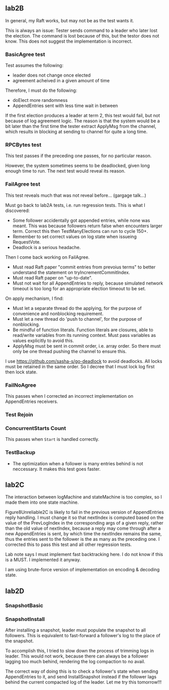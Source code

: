 ## lab2B

In general, my Raft works, but may not be as the test wants it.

This is always an issue: Tester sends command to a leader who later lost the election. The command is lost because of this, but the testor does not know. This does not suggest the implementation is incorrect.

### BasicAgree test

Test assumes the following:

- leader does not change once elected
- agreement acheived in a given amount of time

Therefore, I must do the following:

- doElect more randomness
- AppendEntries sent with less time wait in between

If the first election produces a leader at term 2, this test would fail, but not because of log agreement logic. The reason is that the system would be a bit later than the first time the tester extract ApplyMsg from the channel, which results in blocking at sending to channel for quite a long time. 

### RPCBytes test

This test passes if the preceding one passes, for no particular reason.

However, the system sometimes seems to be deadlocked, given long enough time to run. The next test would reveal its reason.

### FailAgree test

This test reveals much that was not reveal before... (gargage talk...)

Must go back to lab2A tests, i.e. run regression tests. This is what I discovered:

- Some follower accidentally got appended entries, while none was meant. This was because followers return false when encounters larger term. Correct this then TestManyElections can run to cycle 150+.
- Remember to set correct values on log state when issueing RequestVote.
- Deadlock is a serious headache.

Then I come back working on FailAgree. 

- Must read Raft paper "commit entries from prevoius terms" to better understand the statement on tryIncrementCommitIndex.
- Must read Raft paper on "up-to-date".
- Must not wait for all AppendEntries to reply, because simulated network timeout is too long for an appropriate election timeout to be set.

On apply mechanism, I find:

- Must let a separate thread do the applying, for the purpose of convenience and nonblocking requirement.
- Must let a new thread do 'push to channel', for the purpose of nonblocking.
- Be mindful of function literals. Function literals are closures, able to read/write variables from its running context. Must pass variables as values explicitly to avoid this.
- ApplyMsg must be sent in commit order, i.e. array order. So there must only be one thread pushing the channel to ensure this.

I use https://github.com/sasha-s/go-deadlock to avoid deadlocks. All locks must be retained in the same order. So I decree that I must lock log first then lock state.

### FailNoAgree

This passes when I corrected an incorrect implementation on AppendEntries receivers.

### Test Rejoin


### ConcurrentStarts Count

This passes when `Start` is handled correctly. 

### TestBackup

- The optimization when a follower is many entries behind is not neccessary. It makes this test goes faster.

## lab2C

The interaction between logMachine and stateMachine is too complex, so I made them into one state machine.

Figure8Unreliable2C is likely to fail in the previous version of AppendEntries reply handling. I must change it so that nextIndex is computed based on the value of the PrevLogIndex in the corresponding args of a given reply, rather than the old value of nextIndex, because a reply may come through after a new AppendEntries is sent, by which time the nextIndex remains the same, thus the entries sent to the follower is the as many as the preceding one. I corrected this to pass this test and all other regression tests.

Lab note says I must implement fast backtracking here. I do not know if this is a MUST. I implemented it anyway.

I am using brute-force version of implementation on encoding & decoding state.

## lab2D

### SnapshotBasic

### SnapshotInstall

After installing a snapshot, leader must populate the snapshot to all followers. This is equivalent to fast-forward a follower's log to the place of the snapshot.

To accomplish this, I tried to slow down the process of trimming logs in leader. This would not work, because there can always be a follower lagging too much behind, rendering the log compaction to no avail.

The correct way of doing this is to check a follower's state when sending AppendEntries to it, and send InstallSnapshot instead if the follower lags behind the current compacted log of the leader. Let me try this tomorrow!!!
